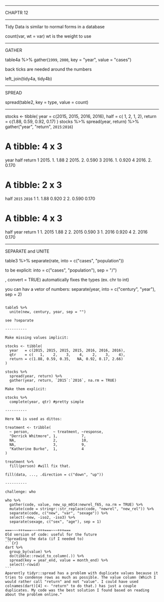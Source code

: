 


----------

CHAPTR 12

----------

Tidy Data is similar to normal forms in a database

count(var, wt = var)  wt is the weight to use

----------

GATHER

table4a %>% 
  gather(`1999`, `2000`, key = "year", value = "cases")
  
back ticks are needed around the numbers

left_join(tidy4a, tidy4b)

----------

SPREAD

spread(table2, key = type, value = count)

----------

stocks <- tibble(
  year   = c(2015, 2015, 2016, 2016),
  half  = c(   1,    2,     1,    2),
  return = c(1.88, 0.59, 0.92, 0.17)
)
stocks %>% 
  spread(year, return) %>% 
  gather("year", "return", `2015`:`2016`)
  
  
# A tibble: 4 x 3
   year  half return
  <dbl> <dbl>  <dbl>
1 2015.    1.  1.88 
2 2015.    2.  0.590
3 2016.    1.  0.920
4 2016.    2.  0.170


# A tibble: 2 x 3
   half `2015` `2016`
  <dbl>  <dbl>  <dbl>
1    1.  1.88   0.920
2    2.  0.590  0.170


# A tibble: 4 x 3
   half year  return
  <dbl> <chr>  <dbl>
1    1. 2015   1.88 
2    2. 2015   0.590
3    1. 2016   0.920
4    2. 2016   0.170

----------

SEPARATE and UNITE

table3 %>% 
  separate(rate, into = c("cases", "population"))
  
to be explicit: into = c("cases", "population"), sep = "/")

, convert = TRUE) automatically fixes the types (ex. chr to int)

you can hav a vetor of numbers:
separate(year, into = c("century", "year"), sep = 2)

~~~

table5 %>% 
  unite(new, century, year, sep = "")

see ?separate

----------

Make missing values implicit:

stocks <- tibble(
  year   = c(2015, 2015, 2015, 2015, 2016, 2016, 2016),
  qtr    = c(   1,    2,    3,    4,    2,    3,    4),
  return = c(1.88, 0.59, 0.35,   NA, 0.92, 0.17, 2.66)
)

stocks %>% 
  spread(year, return) %>% 
  gather(year, return, `2015`:`2016`, na.rm = TRUE)

Make them explicit:

stocks %>% 
  complete(year, qtr) #pretty simple
  
----------

Here NA is used as dittos:

treatment <- tribble(
  ~ person,           ~ treatment, ~response,
  "Derrick Whitmore", 1,           7,
  NA,                 2,           10,
  NA,                 3,           9,
  "Katherine Burke",  1,           4
)

treatment %>% 
  fill(person) #will fix that.
  
fill(data, ..., .direction = c("down", "up"))

----------

challenge: who

who %>%
  gather(code, value, new_sp_m014:newrel_f65, na.rm = TRUE) %>% 
  mutate(code = stringr::str_replace(code, "newrel", "new_rel")) %>%
  separate(code, c("new", "var", "sexage")) %>% 
  select(-new, -iso2, -iso3) %>% 
  separate(sexage, c("sex", "age"), sep = 1)
  
===~~~+++===~~~+++===~~~+++===
Old version of code: useful for the future
"Spreading the data (if I needed to)
```{r}
dart %>%
  group_by(value) %>% 
  do(tibble::rowid_to_column(.)) %>% 
  spread(key = year_end, value = month_end) %>% 
  select(-rowid)
```
Aparently tidyr::spread has a problem with duplicate values because it tries to condense rows as much as possible. The value column (Which I would rather call "return" and not "value". I could have used colnames(dart)[4] <- "return" to do that.) has just a couple duplicates. My code was the best solution I found based on reading about the problem online."
